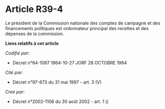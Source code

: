 # Article R39-4

Le président de la Commission nationale des comptes de campagne et des financements politiques est ordonnateur principal des
recettes et des dépenses de la commission.

**Liens relatifs à cet article**

_Codifié par_:

  - Décret n°64-1087 1964-10-27 JORF 28 OCTOBRE 1964

_Cité par_:

  - Décret n°97-673 du 31 mai 1997 - art. 3 (V)

_Créé par_:

  - Décret n°2002-1106 du 30 août 2002 - art. 1 ()
